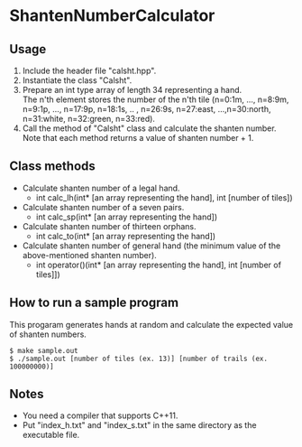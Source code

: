 # ShantenNumberCalculator

## Usage
1. Include the header file "calsht.hpp".
2. Instantiate the class "Calsht".
3. Prepare an int type array of length 34 representing a hand.<br>
The n'th element stores the number of the n'th tile (n=0:1m, ..., n=8:9m, n=9:1p, ..., n=17:9p, n=18:1s, .. , n=26:9s, n=27:east, ...,n=30:north, n=31:white, n=32:green, n=33:red).
3. Call the method of "Calsht" class and calculate the shanten number. Note that each method returns a value of shanten number + 1.

## Class methods
- Calculate shanten number of a legal hand.
  - int calc_lh(int* [an array representing the hand], int [number of tiles])
- Calculate shanten number of a seven pairs.
  - int calc_sp(int* [an array representing the hand])
- Calculate shanten number of thirteen orphans.
  - int calc_to(int* [an array representing the hand])
- Calculate shanten number of general hand (the minimum value of the above-mentioned shanten number).
  - int operator()(int* [an array representing the hand], int [number of tiles]])

## How to run a sample program
This progaram generates hands at random and calculate the expected value of shanten numbers.
~~~shell{
$ make sample.out
$ ./sample.out [number of tiles (ex. 13)] [number of trails (ex. 100000000)]
~~~
## Notes
- You need a compiler that supports C++11.
- Put "index_h.txt" and "index_s.txt" in the same directory as the executable file.

